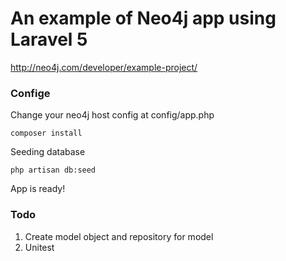 # An example of Neo4j app using Laravel 5

http://neo4j.com/developer/example-project/

### Confige

Change your neo4j host config at config/app.php

```
composer install
```

Seeding database

```
php artisan db:seed
```

App is ready!

### Todo 

1. Create model object and repository for model
2. Unitest 


